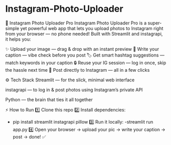 # Instagram-Photo-Uploader

📸 Instagram Photo Uploader Pro
Instagram Photo Uploader Pro is a super-simple yet powerful web app that lets you upload photos to Instagram right from your browser — no phone needed!
Built with Streamlit and instagrapi, it helps you:

✨ Upload your image — drag & drop with an instant preview
📝 Write your caption — vibe check before you post
🏷️ Get smart hashtag suggestions — match keywords in your caption
🔒 Reuse your IG session — log in once, skip the hassle next time
🚀 Post directly to Instagram — all in a few clicks

⚙️ Tech Stack
Streamlit — for the slick, minimal web interface

instagrapi — to log in & post photos using Instagram’s private API

Python — the brain that ties it all together

⚡ How to Run
1️⃣ Clone this repo
2️⃣ Install dependencies:
- pip install streamlit instagrapi pillow
3️⃣ Run it locally:
-streamlit run app.py
4️⃣ Open your browser → upload your pic → write your caption → post → done! ✅

